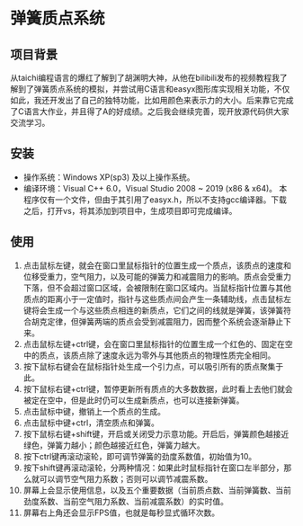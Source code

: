 # 弹簧质点系统
## 项目背景
从taichi编程语言的爆红了解到了胡渊明大神，从他在bilibili发布的视频教程我了解到了弹簧质点系统的模拟，并尝试用C语言和easyx图形库实现相关功能，不仅如此，我还开发出了自己的独特功能，比如用颜色来表示力的大小。后来靠它完成了C语言大作业，并且得了A的好成绩。之后我会继续完善，现开放源代码供大家交流学习。
## 安装
 - 操作系统：Windows XP(sp3) 及以上操作系统。
 - 编译环境：Visual C++ 6.0，Visual Studio 2008 ~ 2019 (x86 & x64)。
本程序仅有一个文件，但由于其引用了easyx.h，所以不支持gcc编译器。下载之后，打开vs，将其添加到项目中，生成项目即可完成编译。
## 使用
1. 点击鼠标左键，就会在窗口里鼠标指针的位置生成一个质点，该质点的速度和位移受重力，空气阻力，以及可能的弹簧力和减震阻力的影响。质点会受重力下落，但不会超过窗口区域，会被限制在窗口区域内。当鼠标指针位置与其他质点的距离小于一定值时，指针与这些质点间会产生一条辅助线，点击鼠标左键将会生成一个与这些质点相连的新质点，它们之间的线就是弹簧，该弹簧符合胡克定律，但弹簧两端的质点会受到减震阻力，因而整个系统会逐渐静止下来。
2. 点击鼠标左键+ctrl键，会在窗口里鼠标指针的位置生成一个红色的、固定在空中的质点，该质点除了速度永远为零外与其他质点的物理性质完全相同。
3. 按下鼠标右键会在鼠标指针处生成一个引力点，可以吸引所有的质点聚集于此。
4. 按下鼠标右键+ctrl键，暂停更新所有质点的大多数数据，此时看上去他们就会被定在空中，但是此时仍可以生成新质点，也可以连接新弹簧。
5. 点击鼠标中键，撤销上一个质点的生成。
6. 点击鼠标中键+ctrl，清空质点和弹簧。
7. 按下鼠标右键+shift键，开启或关闭受力示意功能。开启后，弹簧颜色越接近绿色，弹簧力越小；颜色越接近红色，弹簧力越大。
8. 按下ctrl键再滚动滚轮，即可调节弹簧的劲度系数值，初始值为10。
9. 按下shift键再滚动滚轮，分两种情况：如果此时鼠标指针在窗口左半部分，那么就可以调节空气阻力系数；否则可以调节减震系数。
10. 屏幕上会显示使用信息，以及五个重要数据（当前质点数、当前弹簧数、当前劲度系数、当前空气阻力系数、当前减震系数）的实时值。
11. 屏幕右上角还会显示FPS值，也就是每秒显式循环次数。
